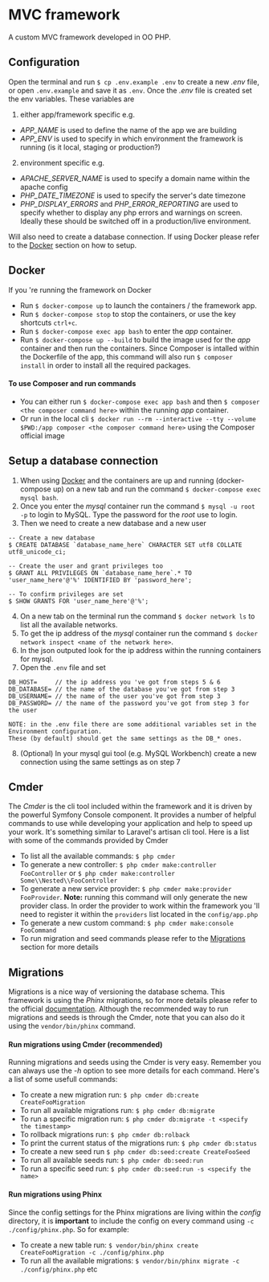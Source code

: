 # MVC framework

A custom MVC framework developed in OO PHP.


## Configuration
Open the terminal and run `$ cp .env.example .env` to create a new _.env_ file, or open `.env.example` and save it as `.env`.
Once the _.env_ file is created set the env variables. These variables are 

1. either app/framework specific e.g.
- _APP_NAME_ is used to define the name of the app we are building
- _APP_ENV_ is used to specify in which environment the framework is running (is it local, staging or production?)

2. environment specific e.g.
- _APACHE_SERVER_NAME_ is used to specify a domain name within the apache config
- _PHP_DATE_TIMEZONE_ is used to specify the server's date timezone
- _PHP_DISPLAY_ERRORS_ and _PHP_ERROR_REPORTING_ are used to specify whether to display any php errors and warnings on screen. Ideally these should be switched off in a production/live environment.

Will also need to create a database connection. If using Docker please refer to the [Docker](https://github.com/ltdev22/mvcframework#docker) section on how to setup.


## Docker

If you 're running the framework on Docker

- Run `$ docker-compose up` to launch the containers / the framework app.
- Run `$ docker-compose stop` to stop the containers, or use the key shortcuts `ctrl+c`.
- Run `$ docker-compose exec app bash` to enter the _app_ container.
- Run `$ docker-compose up --build` to build the image used for the _app_ container and then run the containers. Since Composer is intalled within the Dockerfile of the app, this command will also run `$ composer install` in order to install all the required packages.

#### To use Composer and run commands
- You can either run `$ docker-compose exec app bash` and then `$ composer <the composer command here>` within the running _app_ container.
- Or run in the local cli `$ docker run --rm --interactive --tty --volume $PWD:/app composer <the composer command here>` using the Composer official image

## Setup a database connection

1. When using [Docker](https://github.com/ltdev22/mvcframework#docker) and the containers are up and running (docker-compose up) on a new tab and run the command `$ docker-compose exec mysql bash`.
2. Once you enter the _mysql_ container run the command `$ mysql -u root -p` to login to MySQL. Type the password for the _root_ use to login.
3. Then we need to create a new database and a new user
```mysql
-- Create a new database
$ CREATE DATABASE `database_name_here` CHARACTER SET utf8 COLLATE utf8_unicode_ci;

-- Create the user and grant privileges too
$ GRANT ALL PRIVILEGES ON `database_name_here`.* TO 'user_name_here'@'%' IDENTIFIED BY 'password_here';

-- To confirm privileges are set
$ SHOW GRANTS FOR 'user_name_here'@'%';
```
4. On a new tab on the terminal run the command `$ docker network ls` to list all the available networks.
5. To get the ip address of the _mysql_ container run the command `$ docker network inspect <name of the network here>`.
6. In the json outputed look for the ip address within the running containers for mysql.
7. Open the `.env` file and set 
```
DB_HOST=     // the ip address you 've got from steps 5 & 6
DB_DATABASE= // the name of the database you've got from step 3
DB_USERNAME= // the name of the user you've got from step 3
DB_PASSWORD= // the name of the password you've got from step 3 for the user

NOTE: in the .env file there are some additional variables set in the Environment configuration. 
These (by default) should get the same settings as the DB_* ones.
```
8. (Optional) In your mysql gui tool (e.g. MySQL Workbench) create a new connection using the same settings as on step 7


## Cmder

The _Cmder_ is the cli tool included within the framework and it is driven by the powerful Symfony Console component. It provides a number of helpful commands to use while developing your application and help to speed up your work. It's something similar to Laravel's artisan cli tool. Here is a list with some of the commands provided
by Cmder

- To list all the available commands: `$ php cmder`
- To generate a new controller: `$ php cmder make:controller FooController` or `$ php cmder make:controller Some\\Nested\\FooController`
- To generate a new service provider: `$ php cmder make:provider FooProvider`. __Note:__ running this command will only generate the new provider class. In order the provider to work within the framework you 'll need to register it within the `providers` list located in the `config/app.php`
- To generate a new custom command: `$ php cmder make:console FooCommand`
- To run migration and seed commands please refer to the [Migrations](https://github.com/ltdev22/mvcframework#migrations) section for more details


## Migrations

Migrations is a nice way of versioning the database schema. This framework is using the _Phinx_ migrations, so for more details please refer to the official [documentation](http://docs.phinx.org/en/latest/). Although the recommended way to run migrations and seeds is through the Cmder, note that you can also do it using the `vendor/bin/phinx` command.

#### Run migrations using Cmder (recommended)

Running migrations and seeds using the Cmder is very easy. Remember you can always use the _-h_ option to see more details for each command. Here's a list of some usefull commands:

- To create a new migration run: `$ php cmder db:create CreateFooMigration`
- To run all available migrations run: `$ php cmder db:migrate`
- To run a specific migration run: `$ php cmder db:migrate -t <specify the timestamp>`
- To rollback migrations run: `$ php cmder db:rolback`
- To print the current status of the migrations run: `$ php cmder db:status`
- To create a new seed run `$ php cmder db:seed:create CreateFooSeed`
- To run all available seeds run: `$ php cmder db:seed:run`
- To run a specific seed run: `$ php cmder db:seed:run -s <specify the name>`

#### Run migrations using Phinx

Since the config settings for the Phinx migrations are living within the _config_ directory, it is __important__ to include the config on every command using `-c ./config/phinx.php`. So for example:

- To create a new table run: `$ vendor/bin/phinx create CreateFooMigration -c ./config/phinx.php`
- To run all the available migrations: `$ vendor/bin/phinx migrate -c ./config/phinx.php`
etc 
